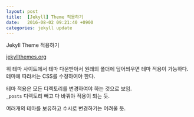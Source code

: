 ```yaml
---
layout: post
title:  [Jekyll] Theme 적용하기
date:   2016-08-02 09:21:40 +0900
categories: jekyll update
---
```


Jekyll Theme 적용하기


[jekyllthemes.org](http://jekyllthemes.org)

위 테마 사이트에서 테마 다운받아서 원래의 폴더에 덮어씌우면 테마 적용이 가능하다.  
테마에 따라서는 CSS를 수정하여야 한다.  


테마 적용은 모든 디렉토리를 변경하여야 하는 것으로 보임.   
`_posts` 디렉토리 빼고 다 바꿔야 적용이 되는 듯.

여러개의 테마를 보유하고 수시로 변경하기는 어려울 듯.
